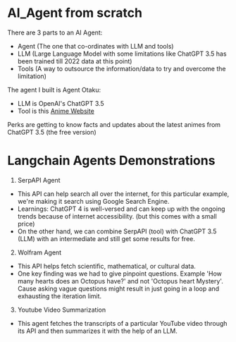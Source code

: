 
# AI_Agent from scratch 

There are 3 parts to an AI Agent:
- Agent (The one that co-ordinates with LLM and tools)
- LLM (Large Language Model with some limitations like ChatGPT 3.5 has been trained till 2022 data at this point)
- Tools (A way to outsource the information/data to try and overcome the limitation)

The agent I built is Agent Otaku:
- LLM is OpenAI's ChatGPT 3.5
- Tool is this <a href='https://kitsu.io/explore/anime'> Anime Website </a>

Perks are getting to know facts and updates about the latest animes from ChatGPT 3.5 (the free version)


# Langchain Agents Demonstrations

1) SerpAPI Agent
- This API can help search all over the internet, for this particular example, we're making it search using Google Search Engine.
- Learnings: ChatGPT 4 is well-versed and can keep up with the ongoing trends because of internet accessibility. (but this comes with a small price)
- On the other hand, we can combine SerpAPI (tool) with ChatGPT 3.5 (LLM) with an intermediate and still get some results for free.
  
2) Wolfram Agent
- This API helps fetch scientific, mathematical, or cultural data.
- One key finding was we had to give pinpoint questions. Example 'How many hearts does an Octopus have?' and not 'Octopus heart Mystery'. Cause asking vague questions might result in just going in a loop and exhausting the iteration limit. 
3) Youtube Video Summarization
- This agent fetches the transcripts of a particular YouTube video through its API and then summarizes it with the help of an LLM. 

